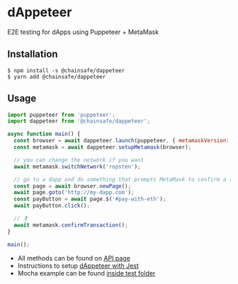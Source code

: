 # dAppeteer

E2E testing for dApps using Puppeteer + MetaMask

## Installation

```
$ npm install -s @chainsafe/dappeteer
$ yarn add @chainsafe/dappeteer
```

## Usage

```js
import puppeteer from 'puppeteer';
import dappeteer from '@chainsafe/dappeteer';

async function main() {
  const browser = await dappeteer.launch(puppeteer, { metamaskVersion: 'v10.1.1' });
  const metamask = await dappeteer.setupMetamask(browser);

  // you can change the network if you want
  await metamask.switchNetwork('ropsten');

  // go to a dapp and do something that prompts MetaMask to confirm a transaction
  const page = await browser.newPage();
  await page.goto('http://my-dapp.com');
  const payButton = await page.$('#pay-with-eth');
  await payButton.click();

  // 🏌
  await metamask.confirmTransaction();
}

main();
```

- All methods can be found on [API page](docs/API.md)  
- Instructions to setup [dAppeteer with Jest](docs/JEST.md)  
- Mocha example can be found [inside test folder](./test)
